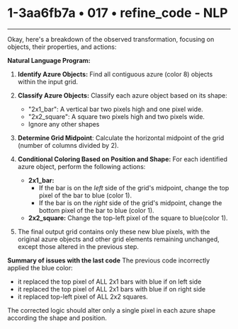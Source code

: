 # 1-3aa6fb7a • 017 • refine_code - NLP

---
Okay, here's a breakdown of the observed transformation, focusing on objects, their properties, and actions:

**Natural Language Program:**

1.  **Identify Azure Objects:** Find all contiguous azure (color 8) objects within the input grid.

2.  **Classify Azure Objects:** Classify each azure object based on its shape:
    *   "2x1\_bar": A vertical bar two pixels high and one pixel wide.
    *   "2x2\_square": A square two pixels high and two pixels wide.
    *    Ignore any other shapes

3.  **Determine Grid Midpoint**: Calculate the horizontal midpoint of the grid (number of columns divided by 2).

4.  **Conditional Coloring Based on Position and Shape:** For each identified azure object, perform the following actions:
    *   **2x1\_bar:**
        *   If the bar is on the *left* side of the grid's midpoint, change the top pixel of the bar to blue (color 1).
        *   If the bar is on the *right* side of the grid's midpoint, change the bottom pixel of the bar to blue (color 1).
    *   **2x2\_square:** Change the top-left pixel of the square to blue(color 1).

5.  The final output grid contains only these new blue pixels, with the original azure objects and other grid elements remaining unchanged, except those altered in the previous step.

**Summary of issues with the last code**
The previous code incorrectly applied the blue color:
*  it replaced the top pixel of ALL 2x1 bars with blue if on left side
* it replaced the top pixel of ALL 2x1 bars with blue if on right side
* it replaced top-left pixel of ALL 2x2 squares.

The corrected logic should alter only a single pixel in each azure shape according the shape and position.

